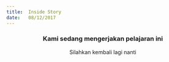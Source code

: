 ```yaml
---
title:  Inside Story
date:   08/12/2017
---
```


### <center>Kami sedang mengerjakan pelajaran ini</center>
<center>Silahkan kembali lagi nanti</center>
